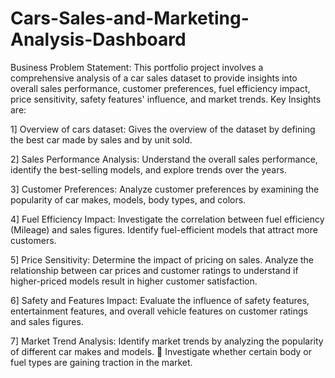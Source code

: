 # Cars-Sales-and-Marketing-Analysis-Dashboard

 Business Problem Statement: 
           This portfolio project involves a comprehensive analysis of a car sales dataset to provide insights into overall sales performance, customer preferences, fuel efficiency impact, price sensitivity, 
            safety features' influence, and market trends. Key Insights are: 

 1] Overview of cars dataset: 
                             Gives the overview of the dataset by defining the best car made by sales and by unit sold. 
           
 2] Sales Performance Analysis: 
                            Understand the overall sales performance, identify the best-selling models, and explore trends over the years. 
           
 3] Customer Preferences: 
                           Analyze customer preferences by examining the popularity of car makes, models, body types, and colors. 
           
 4] Fuel Efficiency Impact: 
                           Investigate the correlation between fuel efficiency (Mileage) and sales figures. Identify fuel-efficient models that attract more customers. 
           
 5] Price Sensitivity: 
                          Determine the impact of pricing on sales. Analyze the relationship between car prices and customer ratings to understand if higher-priced models result in higher customer satisfaction. 
           
 6] Safety and Features Impact: 
                         Evaluate the influence of safety features, entertainment features, and overall vehicle features on customer ratings and sales figures. 
           
 7] Market Trend Analysis: 
                        Identify market trends by analyzing the popularity of different car makes and models.  Investigate whether certain body or fuel types are gaining traction in the market. 
 
